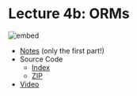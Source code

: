 # Lecture 4b: ORMs

![embed](https://player.vimeo.com/video/393268804)

- [Notes](https://cs50.harvard.edu/web/notes/4/) (only the first part!)
- Source Code
    - [Index](https://cdn.cs50.net/web/2018/spring/lectures/4/src4/)
    - [ZIP](https://cdn.cs50.net/web/2018/spring/lectures/4/src1.zip)
- [Video](https://video.cs50.net/web/2018/spring/lectures/4)
